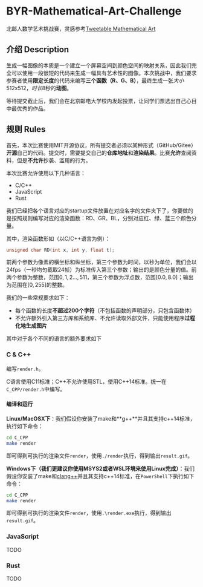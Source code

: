 # BYR-Mathematical-Art-Challenge

北邮人数学艺术挑战赛，灵感参考[Tweetable Mathematical Art](http://codegolf.stackexchange.com/questions/35569/tweetable-mathematical-art)

## 介绍 Description

生成一幅图像的本质是一个建立一个屏幕空间到颜色空间的映射关系，因此我们完全可以使用一段很短的代码来生成一幅具有艺术性的图像。本次挑战中，我们要求参赛者使用**限定长度**的代码来编写**三个函数（R、G、B）**，最终生成一张*大小*512x512，*时长*8秒的**动图**。

等待提交截止后，我们会在北京邮电大学校内发起投票，让同学们票选出自己心目中最优秀的作品。

## 规则 Rules

首先，本次比赛使用MIT开源协议，所有提交者必须以某种形式（GitHub/Gitee）**开源**自己的代码。提交时，需要提交自己的**仓库地址**和**渲染结果**。比赛**允许**查阅资料，但是**不允许**抄袭、滥用的行为。

本次比赛允许使用以下几种语言：

- C/C++
- JavaScript
- Rust

我们已经把各个语言对应的startup文件放置在对应名字的文件夹下了，你要做的是按照规则编写对应的渲染函数：RD、GR、BL，分别对应红、绿、蓝三个颜色分量。

其中，渲染函数形如（以C/C++语言为例）：

```c
unsigned char RD(int x, int y, float t);
```

前两个参数为像素的横坐标和纵坐标，第三个参数为时间，以秒为单位，我们会以24fps（一秒均匀截取24帧）为标准传入第三个参数；输出的是颜色分量的值。前两个参数为整数，范围${0,1, 2...,511}$，第三个参数为浮点数，范围$[0.0, 8.0]$；输出为范围在$[0, 255]$的整数。

我们的一些常规要求如下：

- 每个函数的长度**不超过200个字符**（不包括函数的声明部分，只包含函数体）
- 不允许额外引入第三方库和系统库、不允许读取外部文件，只能使用程序**过程化地生成图片**

其中对于各个不同的语言的额外要求如下

### C & C++

编写`render.h`。

C语言使用C11标准；C++不允许使用STL，使用C++14标准。统一在`C_CPP/render.h`中编写。

#### 编译和运行

**Linux/MacOSX下**：我们假设你安装了make和**g++**并且其支持c++14标准，执行如下命令：

```bash
cd C_CPP
make render
```

即可得到可执行的渲染文件`render`，使用`./render`执行，得到输出`result.gif`。

**Windows下（我们更建议你使用MSYS2或者WSL环境来使用Linux完成）**：我们假设你安装了make和[clang++](https://github.com/llvm/llvm-project/releases/download/llvmorg-14.0.6/LLVM-14.0.6-win64.exe)并且其支持c++14标准，在`PowerShell`下执行如下命令：

```bash
cd C_CPP
make render
```

即可得到可执行的渲染文件`render`，使用`.\render.exe`执行，得到输出`result.gif`。

### JavaScript

TODO

### Rust

TODO

